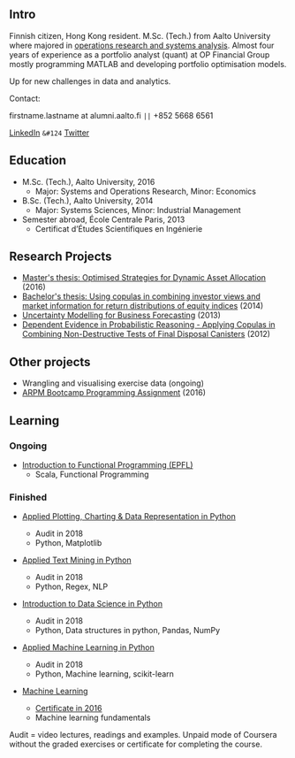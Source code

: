 ## Intro
Finnish citizen, Hong Kong resident. M.Sc. (Tech.) from Aalto University where
majored in [operations research and systems analysis](http://sal.aalto.fi/en/).
Almost four years of experience
as a portfolio analyst (quant) at OP Financial Group mostly programming MATLAB and
developing portfolio optimisation models.

Up for new challenges in data and analytics.

Contact: 

firstname.lastname at alumni.aalto.fi
<code>&#124;&#124;</code>
+852 5668 6561

[LinkedIn](https://www.linkedin.com/in/henrituovila/)
<code>&#124</code> 
[Twitter](https://twitter.com/htuovila)

## Education
* M.Sc. (Tech.), Aalto University, 2016
   * Major: Systems and Operations Research, Minor: Economics
* B.Sc. (Tech.), Aalto University, 2014
   * Major: Systems Sciences, Minor: Industrial Management
* Semester abroad, École Centrale Paris, 2013
   * Certificat d’Études Scientifiques en Ingénierie

## Research Projects

* [Master's thesis: Optimised Strategies for Dynamic Asset Allocation](optimised-strategies.md) (2016)
* [Bachelor's thesis: Using copulas in combining investor views and market information for return distributions of equity indices](copula-equity.md) (2014)
* [Uncertainty Modelling for Business Forecasting](uncertainty-business-forecasting.md) (2013)
* [Dependent Evidence in Probabilistic Reasoning - Applying Copulas in Combining Non-Destructive Tests of Final Disposal Canisters](dependent-evidence-copula.md) (2012)

## Other projects

* Wrangling and visualising exercise data (ongoing)
* [ARPM Bootcamp Programming Assignment](arpm-bootcamp.md) (2016)

## Learning

### Ongoing
* [Introduction to Functional Programming (EPFL)](https://www.coursera.org/learn/progfun1/home/welcome)
  * Scala, Functional Programming

### Finished
* [Applied Plotting, Charting & Data Representation in Python](https://www.coursera.org/learn/python-plotting/home/welcome)
  * Audit in 2018
  * Python, Matplotlib

* [Applied Text Mining in Python](https://www.coursera.org/learn/python-text-mining/home/welcome)
  * Audit in 2018
  * Python, Regex, NLP

* [Introduction to Data Science in Python](https://www.coursera.org/learn/python-data-analysis/)
  * Audit in 2018
  * Python, Data structures in python, Pandas, NumPy

* [Applied Machine Learning in Python](https://www.coursera.org/learn/python-machine-learning/)
  * Audit in 2018
  * Python, Machine learning, scikit-learn

* [Machine Learning](https://www.coursera.org/learn/machine-learning)
  * [Certificate in 2016](https://www.coursera.org/account/accomplishments/verify/PM3UF78ER7Y3)
  * Machine learning fundamentals

Audit = video lectures, readings and examples.
Unpaid mode of Coursera without the graded exercises
or certificate for completing the course.